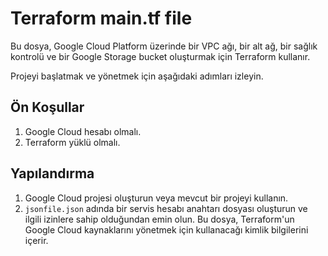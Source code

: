 # Terraform main.tf file

Bu dosya, Google Cloud Platform üzerinde bir VPC ağı, bir alt ağ, bir sağlık kontrolü ve bir Google Storage bucket oluşturmak için Terraform kullanır. 

Projeyi başlatmak ve yönetmek için aşağıdaki adımları izleyin.

## Ön Koşullar

1. Google Cloud hesabı olmalı.
2. Terraform yüklü olmalı.

## Yapılandırma
1. Google Cloud projesi oluşturun veya mevcut bir projeyi kullanın.
2. `jsonfile.json` adında bir servis hesabı anahtarı dosyası oluşturun ve ilgili izinlere sahip olduğundan emin olun. Bu dosya, Terraform'un Google Cloud kaynaklarını yönetmek için kullanacağı kimlik bilgilerini içerir.
